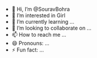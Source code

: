 - 👋 Hi, I’m @SouravBohra
- 👀 I’m interested in Girl
- 🌱 I’m currently learning ...
- 💞️ I’m looking to collaborate on ...
- 📫 How to reach me ...
- 😄 Pronouns: ...
- ⚡ Fun fact: ...

<!---
SouravBohra/SouravBohra is a ✨ special ✨ repository because its `README.md` (this file) appears on your GitHub profile.
You can click the Preview link to take a look at your changes.
--->
